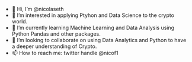 - 👋 Hi, I’m @nicolaseth
- 👀 I’m interested in applying Ptyhon and Data Science to the crypto world.
- 🌱 I’m currently learning Machine Learning and Data Analysis using Python Pandas and other packages.
- 💞️ I’m looking to collaborate on using Data Analytics and Python to have a deeper understanding of Crypto.
- 📫 How to reach me:  twitter handle @nicof1

